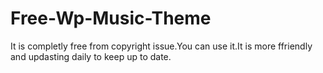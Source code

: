 # Free-Wp-Music-Theme
It is completly free from copyright issue.You can use it.It is more ffriendly and updasting daily to keep up to date.

